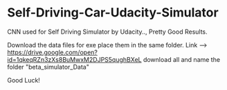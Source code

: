 # Self-Driving-Car-Udacity-Simulator
CNN used for Self Driving Simulator by Udacity.., Pretty Good Results.

Download the data files for exe place them in the same folder.
Link --> https://drive.google.com/open?id=1qkeqRZn3zXs8BuMwxM2DJPS5qughBXeL download all and name the folder "beta_simulator_Data"

Good Luck!
